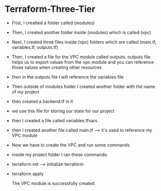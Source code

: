 # Terraform-Three-Tier
- Frist, I creatted a folder called (modules)
- Then, I created another folder inside (modules) which is called (vpc)
- Next, I created three files inside (vpc) folders which are called (main.tf, variables.tf, outputs.tf)
- Then, I created a file for the VPC module called outputs. outputs file helps us to export valuse from the vpc module and you can 
  reference those valuse when creating other resources
- then in the outputs file I will reference the variables file

  
- Then outside of modules folder I created another folder with the name of my project
- then created a backend.tf in it
- we use this file for storing our state for our project
- then I created a file called variables.tfvars
- then I created another file called main.tf --> it's used to reference my VPC module

- Now we have to create the VPC and run some commands
- inside my project folder I ran these commands:
- terraform init  --> initialize terraform
- terraform apply

  The VPC module is successfully created
